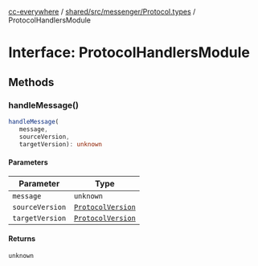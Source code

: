 [cc-everywhere](../../../../../index.md) / [shared/src/messenger/Protocol.types](../index.md) / ProtocolHandlersModule

# Interface: ProtocolHandlersModule

## Methods

### handleMessage()

```ts
handleMessage(
   message, 
   sourceVersion, 
   targetVersion): unknown
```

#### Parameters

| Parameter | Type |
| ------ | ------ |
| `message` | `unknown` |
| `sourceVersion` | [`ProtocolVersion`](../enumerations/ProtocolVersion.md) |
| `targetVersion` | [`ProtocolVersion`](../enumerations/ProtocolVersion.md) |

#### Returns

`unknown`
